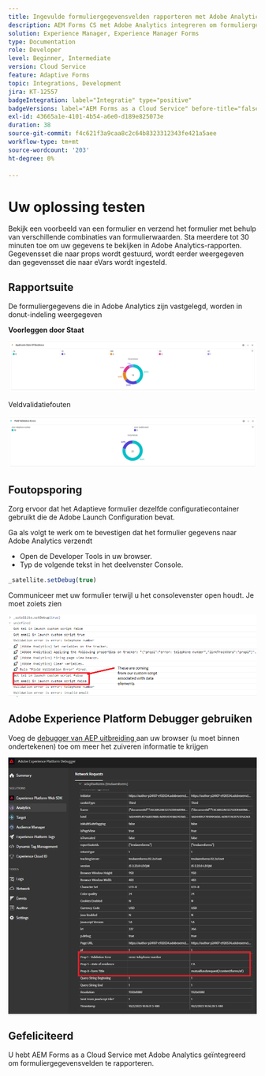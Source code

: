 ```yaml
---
title: Ingevulde formuliergegevensvelden rapporteren met Adobe Analytics
description: AEM Forms CS met Adobe Analytics integreren om formuliergegevensvelden te rapporteren
solution: Experience Manager, Experience Manager Forms
type: Documentation
role: Developer
level: Beginner, Intermediate
version: Cloud Service
feature: Adaptive Forms
topic: Integrations, Development
jira: KT-12557
badgeIntegration: label="Integratie" type="positive"
badgeVersions: label="AEM Forms as a Cloud Service" before-title="false"
exl-id: 43665a1e-4101-4b54-a6e0-d189e825073e
duration: 38
source-git-commit: f4c621f3a9caa8c2c64b8323312343fe421a5aee
workflow-type: tm+mt
source-wordcount: '203'
ht-degree: 0%

---
```


# Uw oplossing testen

Bekijk een voorbeeld van een formulier en verzend het formulier met behulp van verschillende combinaties van formulierwaarden. Sta meerdere tot 30 minuten toe om uw gegevens te bekijken in Adobe Analytics-rapporten. Gegevensset die naar props wordt gestuurd, wordt eerder weergegeven dan gegevensset die naar eVars wordt ingesteld.

## Rapportsuite

De formuliergegevens die in Adobe Analytics zijn vastgelegd, worden in donut-indeling weergegeven

**Voorleggen door Staat**

![ applicantsbystate ](assets/donut.png)

Veldvalidatiefouten

![ gebied-bevestiging-fout ](assets/donut-field-validation.png)

## Foutopsporing

Zorg ervoor dat het Adaptieve formulier dezelfde configuratiecontainer gebruikt die de Adobe Launch Configuration bevat.

Ga als volgt te werk om te bevestigen dat het formulier gegevens naar Adobe Analytics verzendt

* Open de Developer Tools in uw browser.
* Typ de volgende tekst in het deelvenster Console.

```javascript
_satellite.setDebug(true)
```

Communiceer met uw formulier terwijl u het consolevenster open houdt. Je moet zoiets zien

![ console-debug ](assets/debug.png)

## Adobe Experience Platform Debugger gebruiken

Voeg de [ debugger van AEP uitbreiding ](https://experienceleague.adobe.com/docs/experience-platform/debugger/home.html) aan uw browser (u moet binnen ondertekenen) toe om meer het zuiveren informatie te krijgen

![ platform-debugger ](assets/platform-debugger.png)

## Gefeliciteerd

U hebt AEM Forms as a Cloud Service met Adobe Analytics geïntegreerd om formuliergegevensvelden te rapporteren.
